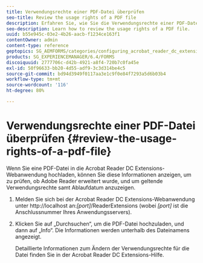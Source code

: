 ```yaml
---
title: Verwendungsrechte einer PDF-Datei überprüfen
seo-title: Review the usage rights of a PDF file
description: Erfahren Sie, wie Sie die Verwendungsrechte einer PDF-Datei überprüfen.
seo-description: Learn how to review the usage rights of a PDF file.
uuid: b55e945c-03e2-4b26-aacb-f1234ce163f1
contentOwner: admin
content-type: reference
geptopics: SG_AEMFORMS/categories/configuring_acrobat_reader_dc_extensions
products: SG_EXPERIENCEMANAGER/6.4/FORMS
discoiquuid: 2777706c-d42b-4921-a8f4-720b7c0fa45e
exl-id: 50f96633-bb20-4d55-adf9-3c3d314be4c5
source-git-commit: bd94d3949f0117aa3e1c9f0e84f7293a5d6b03b4
workflow-type: tm+mt
source-wordcount: '116'
ht-degree: 80%

---
```


# Verwendungsrechte einer PDF-Datei überprüfen {#review-the-usage-rights-of-a-pdf-file}

Wenn Sie eine PDF-Datei in die Acrobat Reader DC Extensions-Webanwendung hochladen, können Sie diese Informationen anzeigen, um zu prüfen, ob Adobe Reader erweitert wurde, und um geltende Verwendungsrechte samt Ablaufdatum anzuzeigen.

1. Melden Sie sich bei der Acrobat Reader DC Extensions-Webanwendung unter http://localhost an:*[port]*/ReaderExtensions (wobei *[port]* ist die Anschlussnummer Ihres Anwendungsservers).
1. Klicken Sie auf „Durchsuchen“, um die PDF-Datei hochzuladen, und dann auf „Info“. Die Informationen werden unterhalb des Dateinamens angezeigt.

   Detaillierte Informationen zum Ändern der Verwendungsrechte für die Datei finden Sie in der Acrobat Reader DC Extensions-Hilfe.
